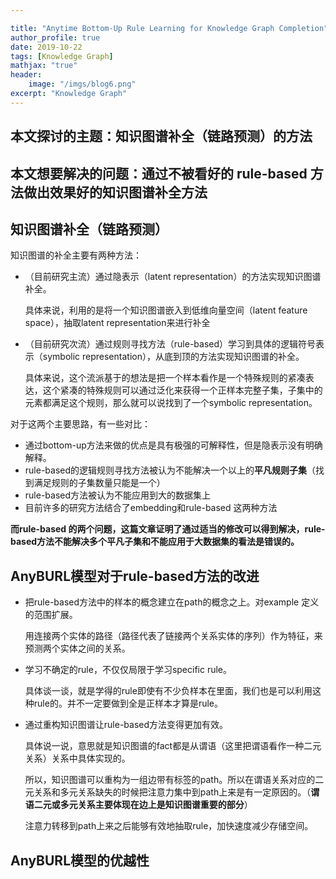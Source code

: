 ```yaml
---

title: "Anytime Bottom-Up Rule Learning for Knowledge Graph Completion"
author_profile: true
date: 2019-10-22
tags: [Knowledge Graph]
mathjax: "true"
header:
    image: "/imgs/blog6.png"
excerpt: "Knowledge Graph"
---
```


## 本文探讨的主题：知识图谱补全（链路预测）的方法

## 本文想要解决的问题：通过不被看好的 rule-based 方法做出效果好的知识图谱补全方法



## 知识图谱补全（链路预测）

知识图谱的补全主要有两种方法：

* （目前研究主流）通过隐表示（latent representation）的方法实现知识图谱补全。

  具体来说，利用的是将一个知识图谱嵌入到低维向量空间（latent feature space），抽取latent representation来进行补全

* （目前研究次流）通过规则寻找方法（rule-based）学习到具体的逻辑符号表示（symbolic representation），从底到顶的方法实现知识图谱的补全。

  具体来说，这个流派基于的想法是把一个样本看作是一个特殊规则的紧凑表达，这个紧凑的特殊规则可以通过泛化来获得一个正样本完整子集，子集中的元素都满足这个规则，那么就可以说找到了一个symbolic representation。

对于这两个主要思路，有一些对比：

* 通过bottom-up方法来做的优点是具有极强的可解释性，但是隐表示没有明确解释。
* rule-based的逻辑规则寻找方法被认为不能解决一个以上的**平凡规则子集**（找到满足规则的子集数量只能是一个）
* rule-based方法被认为不能应用到大的数据集上
* 目前许多的研究方法结合了embedding和rule-based 这两种方法

**而rule-based 的两个问题，这篇文章证明了通过适当的修改可以得到解决，rule-based方法不能解决多个平凡子集和不能应用于大数据集的看法是错误的。**



## AnyBURL模型对于rule-based方法的改进

* 把rule-based方法中的样本的概念建立在path的概念之上。对example 定义的范围扩展。

  用连接两个实体的路径（路径代表了链接两个关系实体的序列）作为特征，来预测两个实体之间的关系。

* 学习不确定的rule，不仅仅局限于学习specific rule。

  具体谈一谈，就是学得的rule即使有不少负样本在里面，我们也是可以利用这种rule的。并不一定要做到全是正样本才算是rule。

* 通过重构知识图谱让rule-based方法变得更加有效。

  具体说一说，意思就是知识图谱的fact都是从谓语（这里把谓语看作一种二元关系）关系中具体实现的。

  所以，知识图谱可以重构为一组边带有标签的path。所以在谓语关系对应的二元关系和多元关系缺失的时候把注意力集中到path上来是有一定原因的。（**谓语二元或多元关系主要体现在边上是知识图谱重要的部分**）

  注意力转移到path上来之后能够有效地抽取rule，加快速度减少存储空间。

  

## AnyBURL模型的优越性









## 			


